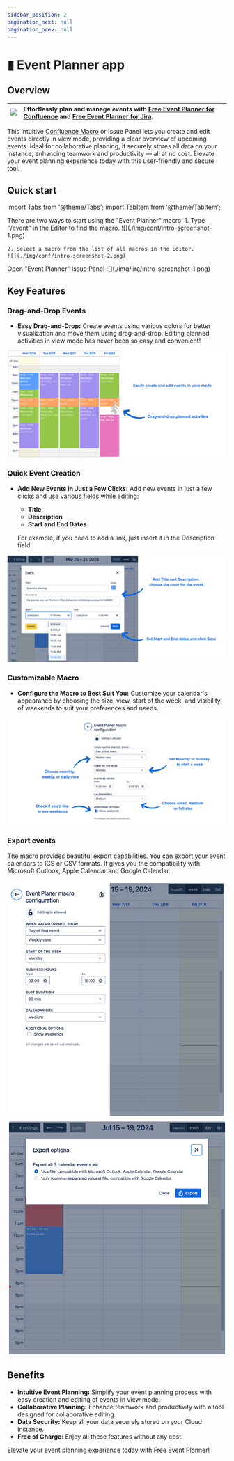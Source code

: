 ```yaml
---
sidebar_position: 2
pagination_next: null
pagination_prev: null
---
```


# ▮ Event Planner app

## Overview

| ![](/img/event-planner-logo.png) | Effortlessly plan and manage events with [Free Event Planner for Confluence](https://marketplace.atlassian.com/apps/1233865) and [Free Event Planner for Jira](https://marketplace.atlassian.com/apps/1235075). |
| -------------------------------- | :---------------------------------------------------------------------------------------------------------------------------- |

 This intuitive [Confluence Macro](https://support.atlassian.com/confluence-cloud/docs/what-are-macros/) or Issue Panel lets you create and edit events directly in view mode, providing a clear overview of upcoming events. Ideal for collaborative planning, it securely stores all data on your instance, enhancing teamwork and productivity — all at no cost. Elevate your event planning experience today with this user-friendly and secure tool.


## Quick start

import Tabs from '@theme/Tabs';
import TabItem from '@theme/TabItem';

<Tabs>
  <TabItem value="conf" label="In Confluence version" default>
    There are two ways to start using the "Event Planner" macro:
    1. Type "/event" in the Editor to find the macro.
    ![](./img/conf/intro-screenshot-1.png)

    2. Select a macro from the list of all macros in the Editor.
    ![](./img/conf/intro-screenshot-2.png)
  </TabItem>
  <TabItem value="jira" label="In Jira version">
    Open "Event Planner" Issue Panel
    ![](./img/jira/intro-screenshot-1.png)
  </TabItem>
</Tabs>


## Key Features

### Drag-and-Drop Events

- **Easy Drag-and-Drop:** Create events using various colors for better visualization and move them using drag-and-drop. Editing planned activities in view mode has never been so easy and convenient!

![](./img/features-screenshot-1.png)

### Quick Event Creation

- **Add New Events in Just a Few Clicks:** Add new events in just a few clicks and use various fields while editing:
  - **Title**
  - **Description**
  - **Start and End Dates**
  
  For example, if you need to add a link, just insert it in the Description field!

![](./img/features-screenshot-2.png)


### Customizable Macro

- **Configure the Macro to Best Suit You:** Customize your calendar's appearance by choosing the size, view, start of the week, and visibility of weekends to suit your preferences and needs.

![](./img/features-screenshot-3.png)


### Export events

The macro provides beautiful export capabilities. You can export your event calendars to ICS or CSV formats. It gives you the compatibility with Microsoft Outlook, Apple Calendar and Google Calendar.

![](./img/export-options-screenshot-1.png)
![](./img/export-options-screenshot-2.png)


## Benefits

- **Intuitive Event Planning:** Simplify your event planning process with easy creation and editing of events in view mode.
- **Collaborative Planning:** Enhance teamwork and productivity with a tool designed for collaborative editing.
- **Data Security:** Keep all your data securely stored on your Cloud instance.
- **Free of Charge:** Enjoy all these features without any cost.

Elevate your event planning experience today with Free Event Planner!
